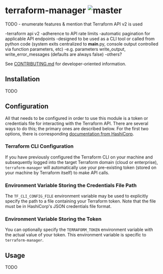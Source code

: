 # terraform-manager ![master](https://github.com/cooperwalbrun/terraform-manager/workflows/master/badge.svg)

TODO - enumerate features & mention that Terraform API v2 is used

-terraform api v2
-adherence to API rate limits
-automatic pagination for applicable API endpoints
-designed to be used as a CLI tool or called from python code (system exits centralized to __main__.py, console output controlled via function parameters, etc)
    -e.g. parameters write_output, write_error_messages (defaults are always false)
-others?

See [CONTRIBUTING.md](CONTRIBUTING.md) for developer-oriented information.

## Installation

TODO

## Configuration

All that needs to be configured in order to use this module is a token or credentials file for
interacting with the Terraform API. There are several ways to do this; the primary ones are
described below. For the first two options, there is corresponding
[documentation from HashiCorp](https://www.terraform.io/docs/commands/cli-config.html).

### Terraform CLI Configuration

If you have previously configured the Terraform CLI on your machine and subsequently logged into the
target Terraform domain (cloud or enterprise), `terraform-manager` will automatically use your
pre-existing token (stored on your machine by Terraform itself) to make API calls.

### Environment Variable Storing the Credentials File Path

The `TF_CLI_CONFIG_FILE` environment variable may be used to explicitly specify the path to a
file containing your Terraform token. Note that the file must be in HashiCorp's JSON credentials
file format.

### Environment Variable Storing the Token

You can optionally specify the `TERRAFORM_TOKEN` environment variable with the actual value of your
token. This environment variable is specific to `terraform-manager`.

## Usage

TODO
